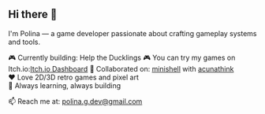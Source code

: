 ## Hi there 👋

I'm Polina — a game developer passionate about crafting gameplay systems and tools.

🎮 Currently building: Help the Ducklings
🎮 You can try my games on Itch.io:[Itch.io Dashboard](https://mulwe.itch.io/)
🤝 Collaborated on: [minishell](https://github.com/Mulwe/minishell) with [acunathink](https://github.com/acunathink)  
❤️ Love 2D/3D retro games and pixel art  
🧠 Always learning, always building

📫 Reach me at: polina.g.dev@gmail.com
